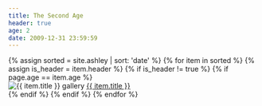 ```yaml
---
title: The Second Age
header: true
age: 2
date: 2009-12-31 23:59:59
---
```

<div class="row">
  {% assign sorted = site.ashley | sort: 'date' %}
  {% for item in sorted %}
    {% assign is_header = item.header %}
    {% if is_header != true %}
        {% if page.age == item.age %}
        <div class="col-md-3">
            <img src="{{ item.thumb }}" alt="{{ item.title }} gallery" />
            <a class="nav-link{% if item.url == page.url %} active{% endif %}" href="{{ item.url }}">{{ item.title }}</a>
        </div>
        {% endif %}
    {% endif %}
  {% endfor %}
</div>